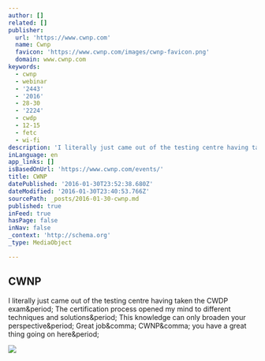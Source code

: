 ```yaml
---
author: []
related: []
publisher:
  url: 'https://www.cwnp.com'
  name: Cwnp
  favicon: 'https://www.cwnp.com/images/cwnp-favicon.png'
  domain: www.cwnp.com
keywords:
  - cwnp
  - webinar
  - '2443'
  - '2016'
  - 28-30
  - '2224'
  - cwdp
  - 12-15
  - fetc
  - wi-fi
description: 'I literally just came out of the testing centre having taken the CWDP exam. The certification process opened my mind to different techniques and solutions. This knowledge can only broaden your perspective. Great job, CWNP, you have a great thing going on here.'
inLanguage: en
app_links: []
isBasedOnUrl: 'https://www.cwnp.com/events/'
title: CWNP
datePublished: '2016-01-30T23:52:38.680Z'
dateModified: '2016-01-30T23:40:53.766Z'
sourcePath: _posts/2016-01-30-cwnp.md
published: true
inFeed: true
hasPage: false
inNav: false
_context: 'http://schema.org'
_type: MediaObject

---
```

<article style=""><h1>CWNP</h1><p>I literally just came out of the testing centre having taken the CWDP exam&amp;period; The certification process opened my mind to different techniques and solutions&amp;period; This knowledge can only broaden your perspective&amp;period; Great job&amp;comma; CWNP&amp;comma; you have a great thing going on here&amp;period;</p><img src="https://www.cwnp.com/images/logo.jpg" /></article>